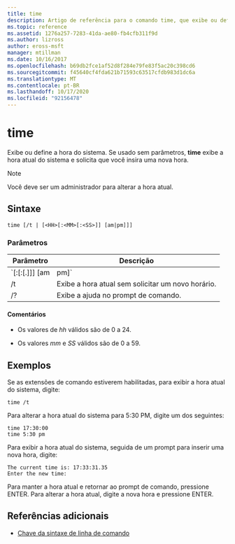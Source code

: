 ```yaml
---
title: time
description: Artigo de referência para o comando time, que exibe ou define a hora do sistema.
ms.topic: reference
ms.assetid: 1276a257-7283-41da-ae80-fb4cfb311f9d
ms.author: lizross
author: eross-msft
manager: mtillman
ms.date: 10/16/2017
ms.openlocfilehash: b69db2fce1af52d8f284e79fe83f5ac20c398cd6
ms.sourcegitcommit: f45640cf4fda621b71593c63517cfdb983d1dc6a
ms.translationtype: MT
ms.contentlocale: pt-BR
ms.lasthandoff: 10/17/2020
ms.locfileid: "92156478"
---
```

# <a name="time"></a>time

Exibe ou define a hora do sistema. Se usado sem parâmetros, **time** exibe a hora atual do sistema e solicita que você insira uma nova hora.

> [!NOTE]
> Você deve ser um administrador para alterar a hora atual.

## <a name="syntax"></a>Sintaxe

```
time [/t | [<HH>[:<MM>[:<SS>]] [am|pm]]]
```

### <a name="parameters"></a>Parâmetros

| Parâmetro | Descrição |
|--|--|
| `<HH>[:<MM>[:<SS>[.<NN>]]] [am | pm]` | Define a hora do sistema para a nova hora especificada, em que *hh* está em horas (obrigatório), *mm* é em minutos e *SS* é em segundos. *NN* pode ser usado para especificar centésimos de segundo. Você deve separar valores para *hh*, *mm*e *SS* com dois-pontos (:). *SS* e *NN* devem ser separados por um ponto (.).<p>Se **am** ou **PM** não for especificado, a **hora** usará o formato de 24 horas por padrão. |
| /t | Exibe a hora atual sem solicitar um novo horário. |
| /? | Exibe a ajuda no prompt de comando. |

#### <a name="remarks"></a>Comentários

- Os valores de *hh* válidos são de 0 a 24.

- Os valores *mm* e *SS* válidos são de 0 a 59.

## <a name="examples"></a>Exemplos

Se as extensões de comando estiverem habilitadas, para exibir a hora atual do sistema, digite:

```
time /t
```

Para alterar a hora atual do sistema para 5:30 PM, digite um dos seguintes:

```
time 17:30:00
time 5:30 pm
```

Para exibir a hora atual do sistema, seguida de um prompt para inserir uma nova hora, digite:

```
The current time is: 17:33:31.35
Enter the new time:
```

Para manter a hora atual e retornar ao prompt de comando, pressione ENTER. Para alterar a hora atual, digite a nova hora e pressione ENTER.

## <a name="additional-references"></a>Referências adicionais

- [Chave da sintaxe de linha de comando](command-line-syntax-key.md)
